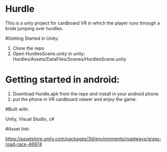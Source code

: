 # Hurdle

This is a unty project for cardboard VR in which the player runs through a bride jumping over hurdles.  

#Getting Started in Unity:
1. Clone the repo 
2. Open HurdlesScene.unity in unity: Hurdles/Assets/DataFiles/Scenes/HurdlesScene.unity

# Getting started in android:
1. Download Hurdle.apk from the repo and install in your android phone 
2. put the phone in VR cardboard viewer and enjoy the game. 

#Built with:

Unity, Visual Studio, c#

#Asset link: 

https://assetstore.unity.com/packages/3d/environments/roadways/grass-road-race-46974
